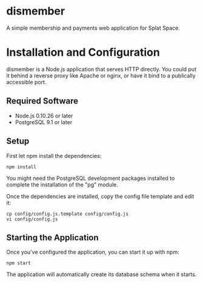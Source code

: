 # dismember

A simple membership and payments web application for Splat Space.

# Installation and Configuration

dismember is a Node.js application that serves HTTP directly.  You could put it
behind a reverse proxy like Apache or nginx, or have it bind to a publically 
accessible port.

## Required Software

- Node.js 0.10.26 or later
- PostgreSQL 9.1 or later

## Setup

First let npm install the dependencies:

    npm install

You might need the PostgreSQL development packages installed to complete
the installation of the "pg" module.

Once the dependencies are installed, copy the config file template and
edit it:

    cp config/config.js.template config/config.js
    vi config/config.js

## Starting the Application

Once you've configured the application, you can start it up with npm:

    npm start

The application will automatically create its database schema when it
starts.

